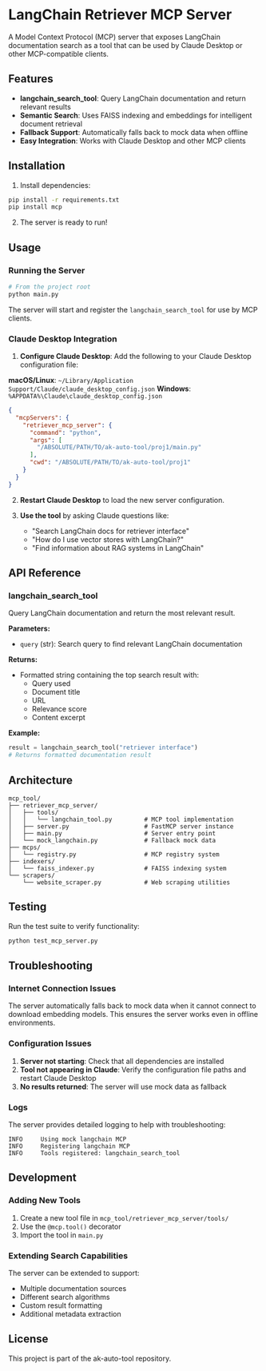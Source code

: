 # LangChain Retriever MCP Server

A Model Context Protocol (MCP) server that exposes LangChain documentation search as a tool that can be used by Claude Desktop or other MCP-compatible clients.

## Features

- **langchain_search_tool**: Query LangChain documentation and return relevant results
- **Semantic Search**: Uses FAISS indexing and embeddings for intelligent document retrieval
- **Fallback Support**: Automatically falls back to mock data when offline
- **Easy Integration**: Works with Claude Desktop and other MCP clients

## Installation

1. Install dependencies:
```bash
pip install -r requirements.txt
pip install mcp
```

2. The server is ready to run!

## Usage

### Running the Server

```bash
# From the project root
python main.py
```

The server will start and register the `langchain_search_tool` for use by MCP clients.

### Claude Desktop Integration

1. **Configure Claude Desktop**: Add the following to your Claude Desktop configuration file:

**macOS/Linux**: `~/Library/Application Support/Claude/claude_desktop_config.json`
**Windows**: `%APPDATA%\Claude\claude_desktop_config.json`

```json
{
  "mcpServers": {
    "retriever_mcp_server": {
      "command": "python",
      "args": [
        "/ABSOLUTE/PATH/TO/ak-auto-tool/proj1/main.py"
      ],
      "cwd": "/ABSOLUTE/PATH/TO/ak-auto-tool/proj1"
    }
  }
}
```

2. **Restart Claude Desktop** to load the new server configuration.

3. **Use the tool** by asking Claude questions like:
   - "Search LangChain docs for retriever interface"
   - "How do I use vector stores with LangChain?"
   - "Find information about RAG systems in LangChain"

## API Reference

### langchain_search_tool

Query LangChain documentation and return the most relevant result.

**Parameters:**
- `query` (str): Search query to find relevant LangChain documentation

**Returns:**
- Formatted string containing the top search result with:
  - Query used
  - Document title
  - URL
  - Relevance score
  - Content excerpt

**Example:**
```python
result = langchain_search_tool("retriever interface")
# Returns formatted documentation result
```

## Architecture

```
mcp_tool/
├── retriever_mcp_server/
│   ├── tools/
│   │   └── langchain_tool.py         # MCP tool implementation
│   ├── server.py                     # FastMCP server instance
│   ├── main.py                       # Server entry point
│   └── mock_langchain.py             # Fallback mock data
├── mcps/
│   └── registry.py                   # MCP registry system
├── indexers/
│   └── faiss_indexer.py              # FAISS indexing system
└── scrapers/
    └── website_scraper.py            # Web scraping utilities
```

## Testing

Run the test suite to verify functionality:

```bash
python test_mcp_server.py
```

## Troubleshooting

### Internet Connection Issues

The server automatically falls back to mock data when it cannot connect to download embedding models. This ensures the server works even in offline environments.

### Configuration Issues

1. **Server not starting**: Check that all dependencies are installed
2. **Tool not appearing in Claude**: Verify the configuration file paths and restart Claude Desktop
3. **No results returned**: The server will use mock data as fallback

### Logs

The server provides detailed logging to help with troubleshooting:

```
INFO     Using mock langchain MCP
INFO     Registering langchain MCP
INFO     Tools registered: langchain_search_tool
```

## Development

### Adding New Tools

1. Create a new tool file in `mcp_tool/retriever_mcp_server/tools/`
2. Use the `@mcp.tool()` decorator
3. Import the tool in `main.py`

### Extending Search Capabilities

The server can be extended to support:
- Multiple documentation sources
- Different search algorithms
- Custom result formatting
- Additional metadata extraction

## License

This project is part of the ak-auto-tool repository.